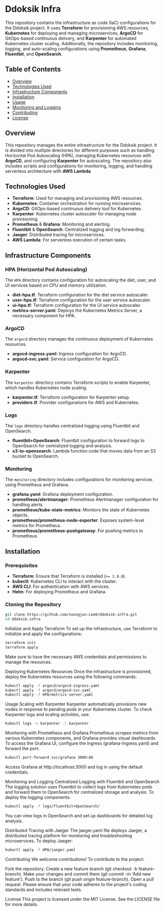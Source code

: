 # Ddoksik Infra

This repository contains the infrastructure as code (IaC) configurations for the Ddoksik project. It uses **Terraform** for provisioning AWS resources, **Kubernetes** for deploying and managing microservices, **ArgoCD** for GitOps-based continuous delivery, and **Karpenter** for automated Kubernetes cluster scaling. Additionally, the repository includes monitoring, logging, and auto-scaling configurations using **Prometheus**, **Grafana**, **Fluentbit**, and **OpenSearch**.

## Table of Contents

- [Overview](#overview)
- [Technologies Used](#technologies-used)
- [Infrastructure Components](#infrastructure-components)
- [Installation](#installation)
- [Usage](#usage)
- [Monitoring and Logging](#monitoring-and-logging)
- [Contributing](#contributing)
- [License](#license)

## Overview

This repository manages the entire infrastructure for the Ddoksik project. It is divided into multiple directories for different purposes such as handling Horizontal Pod Autoscaling (HPA), managing Kubernetes resources with **ArgoCD**, and configuring **Karpenter** for autoscaling. The repository also includes scripts and configurations for monitoring, logging, and handling serverless architecture with **AWS Lambda**.

## Technologies Used

- **Terraform**: Used for managing and provisioning AWS resources.
- **Kubernetes**: Container orchestration for running microservices.
- **ArgoCD**: GitOps-based continuous delivery tool for Kubernetes.
- **Karpenter**: Kubernetes cluster autoscaler for managing node provisioning.
- **Prometheus** & **Grafana**: Monitoring and alerting.
- **Fluentbit** & **OpenSearch**: Centralized logging and log forwarding.
- **Jaeger**: Distributed tracing for microservices.
- **AWS Lambda**: For serverless execution of certain tasks.

## Infrastructure Components

### HPA (Horizontal Pod Autoscaling)
The `HPA` directory contains configuration for autoscaling the diet, user, and UI services based on CPU and memory utilization.

- **diet-hpa.tf**: Terraform configuration for the diet service autoscaler.
- **user-hpa.tf**: Terraform configuration for the user service autoscaler.
- **ui-hpa.tf**: Terraform configuration for the UI service autoscaler.
- **metrics-server.yaml**: Deploys the Kubernetes Metrics Server, a necessary component for HPA.

### ArgoCD
The `argocd` directory manages the continuous deployment of Kubernetes resources.

- **argocd-ingress.yaml**: Ingress configuration for ArgoCD.
- **argocd-svc.yaml**: Service configuration for ArgoCD.

### Karpenter
The `karpenter` directory contains Terraform scripts to enable Karpenter, which handles Kubernetes node scaling.

- **karpenter.tf**: Terraform configuration for Karpenter setup.
- **providers.tf**: Provider configurations for AWS and Kubernetes.

### Logs
The `logs` directory handles centralized logging using Fluentbit and OpenSearch.

- **fluentbit+OpenSearch**: Fluentbit configuration to forward logs to OpenSearch for centralized logging and analysis.
- **s3-to-opensearch**: Lambda function code that moves data from an S3 bucket to OpenSearch.

### Monitoring
The `monitoring` directory includes configurations for monitoring services using Prometheus and Grafana.

- **grafana.yaml**: Grafana deployment configuration.
- **prometheus/alertmanager**: Prometheus Alertmanager configuration for handling alerts.
- **prometheus/kube-state-metrics**: Monitors the state of Kubernetes objects.
- **prometheus/prometheus-node-exporter**: Exposes system-level metrics for Prometheus.
- **prometheus/prometheus-pushgateway**: For pushing metrics to Prometheus.

## Installation

### Prerequisites

- **Terraform**: Ensure that Terraform is installed (`>= 1.0.0`).
- **kubectl**: Kubernetes CLI to interact with the cluster.
- **AWS CLI**: For authentication with AWS services.
- **Helm**: For deploying Prometheus and Grafana.

### Cloning the Repository

```bash
git clone https://github.com/seungjun-Lee0/ddoksik-infra.git
cd ddoksik-infra
```

Initialize and Apply Terraform
To set up the infrastructure, use Terraform to initialize and apply the configurations:

```bash
terraform init
terraform apply
```
Make sure to have the necessary AWS credentials and permissions to manage the resources.

Deploying Kubernetes Resources
Once the infrastructure is provisioned, deploy the Kubernetes resources using the following commands:

```bash
kubectl apply -f argocd/argocd-ingress.yaml
kubectl apply -f argocd/argocd-svc.yaml
kubectl apply -f HPA/metrics-server.yaml
```
Usage
Scaling with Karpenter
Karpenter automatically provisions new nodes in response to pending pods in your Kubernetes cluster. To check Karpenter logs and scaling activities, use:

```bash
kubectl logs -n karpenter -l karpenter
```
Monitoring with Prometheus and Grafana
Prometheus scrapes metrics from various Kubernetes components, and Grafana provides visual dashboards. To access the Grafana UI, configure the Ingress (grafana-Ingress.yaml) and forward the port:

```bash
kubectl port-forward svc/grafana 3000:80
```
Access Grafana at http://localhost:3000 and log in using the default credentials.

Monitoring and Logging
Centralized Logging with Fluentbit and OpenSearch
The logging solution uses Fluentbit to collect logs from Kubernetes pods and forward them to OpenSearch for centralized storage and analysis. To deploy the logging components:

```bash
kubectl apply -f logs/fluentbit+OpenSearch/
```
You can view logs in OpenSearch and set up dashboards for detailed log analysis.

Distributed Tracing with Jaeger
The jaeger.yaml file deploys Jaeger, a distributed tracing platform for monitoring and troubleshooting microservices. To deploy Jaeger:

```bash
kubectl apply -f HPA/jaeger.yaml
```
Contributing
We welcome contributions! To contribute to the project:

Fork the repository.
Create a new feature branch (git checkout -b feature-branch).
Make your changes and commit them (git commit -m 'Add new feature').
Push to the branch (git push origin feature-branch).
Open a pull request.
Please ensure that your code adheres to the project's coding standards and includes relevant tests.

License
This project is licensed under the MIT License. See the LICENSE file for more details.
